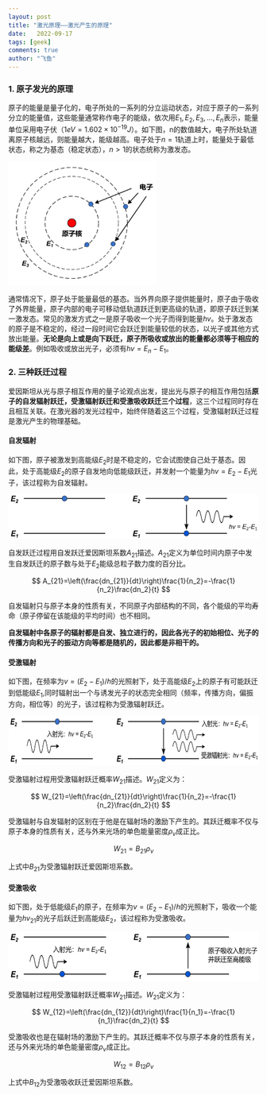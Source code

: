 ```yaml
---
layout: post
title: "激光原理——激光产生的原理"
date:   2022-09-17
tags: [geek]
comments: true
author: "飞鱼"
---
```


### 1. 原子发光的原理

原子的能量是量子化的，电子所处的一系列的分立运动状态，对应于原子的一系列分立的能量值，这些能量通常称作电子的能级，依次用$E_1,E_2,E_3,...,E_n$表示，能量单位采用电子伏（$1eV = 1.602 \times 10^{-19}J$）。如下图，n的数值越大，电子所处轨道离原子核越远，则能量越大，能级越高。电子处于$n=1$轨道上时，能量处于最低状态，称之为基态（稳定状态），$n>1$的状态统称为激发态。

<img src="https://raw.githubusercontent.com/JDavi123123/JDavi123123.github.io/master/images/202209162313704.png" alt="原子的结构" height = 250 />

通常情况下，原子处于能量最低的基态。当外界向原子提供能量时，原子由于吸收了外界能量，原子内部的电子可移动低轨道跃迁到更高级的轨道，即原子跃迁到某一激发态。常见的激发方式之一是原子吸收一个光子而得到能量$hv$。处于激发态的原子是不稳定的，经过一段时间它会跃迁到能量较低的状态，以光子或其他方式放出能量。**无论是向上或是向下跃迁，原子所吸收或放出的能量都必须等于相应的能级差**。例如吸收或放出光子，必须有$hv=E_{n}-E_1$。

### 2. 三种跃迁过程

爱因斯坦从光与原子相互作用的量子论观点出发，提出光与原子的相互作用包括**原子的自发辐射跃迁，受激辐射跃迁和受激吸收跃迁三个过程**，这三个过程同时存在且相互关联。在激光器的发光过程中，始终伴随着这三个过程，受激辐射跃迁过程是激光产生的物理基础。

#### 自发辐射

如下图，原子被激发到高能级$E_2$时是不稳定的，它会试图使自己处于基态。因此，处于高能级$E_{2}$的原子自发地向低能级跃迁，并发射一个能量为$hv=E_{2}-E_1$光子，该过程称为自发辐射。

<img src="https://raw.githubusercontent.com/JDavi123123/JDavi123123.github.io/master/images/202209162314990.png" alt="原子的结构" height = 90 />

自发跃迁过程用自发跃迁爱因斯坦系数$A_{21}$描述。$A_{21}$定义为单位时间内原子中发生自发跃迁的原子数与处于$E_{2}$能级总粒子数力度的百分比。

$$
A_{21}=\left(\frac{dn_{21}}{dt}\right)\frac{1}{n_2}=-\frac{1}{n_2}\frac{dn_2}{t}
$$

自发辐射只与原子本身的性质有关，不同原子内部结构的不同，各个能级的平均寿命（原子停留在该能级的平均时间）也不相同。

**自发辐射中各原子的辐射都是自发、独立进行的，因此各光子的初始相位、光子的传播方向和光子的振动方向等都是随机的，因此都是非相干的。**

#### 受激辐射

如下图，在频率为$v=(E_2-E_1)/h$的光照射下，处于高能级$E_{2}$上的原子有可能跃迁到低能级$E_1$,同时辐射出一个与诱发光子的状态完全相同（频率，传播方向，偏振方向，相位等）的光子，该过程称为受激辐射跃迁。

<img src="https://raw.githubusercontent.com/JDavi123123/JDavi123123.github.io/master/images/202209162314575.png" alt="原子的结构" height = 100 />

受激辐射过程用受激辐射跃迁概率$W_{21}$描述。$W_{21}$定义为：

$$
W_{21}=\left(\frac{dn_{21}}{dt}\right)\frac{1}{n_2}=-\frac{1}{n_2}\frac{dn_2}{t}
$$

受激辐射与自发辐射的区别在于他是在辐射场的激励下产生的。其跃迁概率不仅与原子本身的性质有关，还与外来光场的单色能量密度$\rho_{v}$成正比。

$$
W_{21}=B_{21}\rho_{v}
$$

上式中$B_{21}$为受激辐射跃迁爱因斯坦系数。

#### 受激吸收

如下图，处于低能级$E_1$的原子，在频率为$v=(E_2-E_1)/h$的光照射下，吸收一个能量为$h v_{21}$的光子后跃迁到高能级$E_2$，该过程称为受激吸收。

<img src="https://raw.githubusercontent.com/JDavi123123/JDavi123123.github.io/master/images/202209162314283.png" alt="原子的结构" height = 100 />

受激辐射过程用受激辐射跃迁概率$W_{21}$描述。$W_{21}$定义为：

$$
W_{12}=\left(\frac{dn_{12}}{dt}\right)\frac{1}{n_1}=-\frac{1}{n_1}\frac{dn_2}{t}
$$

受激吸收也是在辐射场的激励下产生的。其跃迁概率不仅与原子本身的性质有关，还与外来光场的单色能量密度$\rho_{v}$成正比。

$$
W_{12}=B_{12}\rho_{v}
$$

上式中$B_{12}$为受激吸收跃迁爱因斯坦系数。